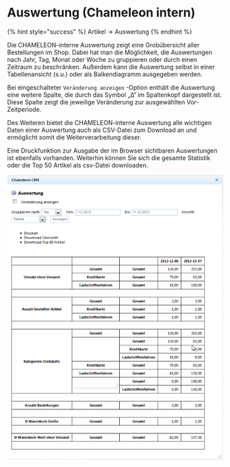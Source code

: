 # Auswertung \(Chameleon intern\)

{% hint style="success" %}
Artikel → Auswertung
{% endhint %}

Die CHAMELEON-interne Auswertung zeigt eine Grobübersicht aller Bestellungen im Shop. Dabei hat man die Möglichkeit, die Auswertungen nach Jahr, Tag, Monat oder Woche zu gruppieren oder durch einen Zeitraum zu beschränken. Außerdem kann die Auswertung selbst in einer Tabellenansicht \(s.u.\) oder als Balkendiagramm ausgegeben werden.

Bei eingeschalteter `Veränderung anzeigen` -Option enthält die Auswertung eine weitere Spalte, die durch das Symbol „Δ“ im Spaltenkopf dargestellt ist. Diese Spalte zeigt die jeweilige Veränderung zur ausgewählten Vor-Zeitperiode.

Des Weiteren bietet die CHAMELEON-interne Auswertung alle wichtigen Daten einer Auswertung auch als CSV-Datei zum Download an und ermöglicht somit die Weiterverarbeitung dieser.

Eine Druckfunktion zur Ausgabe der im Browser sichtbaren Auswertungen ist ebenfalls vorhanden. Weiterhin können Sie sich die gesamte Statistik oder die Top 50 Artikel als csv-Datei downloaden.

![](../../.gitbook/assets/auswertung.png)

